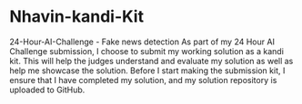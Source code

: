 # Nhavin-kandi-Kit
24-Hour-AI-Challenge - Fake news detection
As part of my 24 Hour AI Challenge submission, I choose to submit my working solution as a kandi kit. 
This will help the judges understand and evaluate my solution as well as help me showcase the solution.
Before I start making the submission kit, I ensure that I have completed my solution, and my solution repository is uploaded to GitHub.
